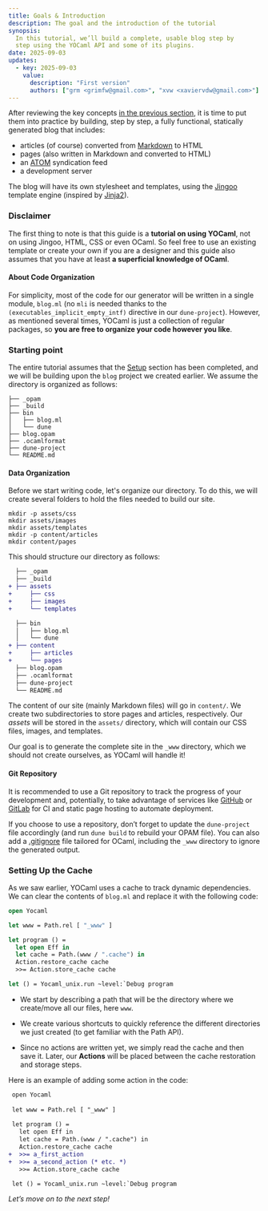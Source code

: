 ```yaml
---
title: Goals & Introduction
description: The goal and the introduction of the tutorial
synopsis: 
  In this tutorial, we’ll build a complete, usable blog step by 
  step using the YOCaml API and some of its plugins.
date: 2025-09-03
updates:
  - key: 2025-09-03
    value:
      description: "First version"
      authors: ["grm <grimfw@gmail.com>", "xvw <xaviervdw@gmail.com>"]
---
```


After reviewing the key concepts [in the previous
section](/tutorial/key-concepts.html), it is time to put them into
practice by building, step by step, a fully functional, statically
generated blog that includes:

- articles (of course) converted from
  [Markdown](https://en.wikipedia.org/wiki/Markdown) to HTML
- pages (also written in Markdown and converted to HTML)
- an [ATOM](https://en.wikipedia.org/wiki/Atom_(web_standard))
  syndication feed
- a development server

The blog will have its own stylesheet and templates, using the
[Jingoo](https://tategakibunko.github.io/jingoo/templates/templates.en.html)
template engine (inspired by
[Jinja2](https://github.com/pallets/jinja/)).


### Disclaimer

The first thing to note is that this guide is a **tutorial on using
YOCaml**, not on using Jingoo, HTML, CSS or even OCaml. So feel free
to use an existing template or create your own if you are a designer
and this guide also assumes that you have at least **a superficial
knowledge of OCaml**.


#### About Code Organization

For simplicity, most of the code for our generator will be written in
a single module, `blog.ml` (no `mli` is needed thanks to the
`(executables_implicit_empty_intf)` directive in our
`dune-project`). However, as mentioned several times, YOCaml is just a
collection of regular packages, so **you are free to organize your
code however you like**.


### Starting point

The entire tutorial assumes that the [Setup](/tutorial/setup.html)
section has been completed, and we will be building upon the `blog`
project we created earlier. We assume the directory is organized as
follows:


```shell
├── _opam
├── _build
├── bin
│   ├── blog.ml
│   └── dune
├── blog.opam
├── .ocamlformat
├── dune-project
└── README.md
```

#### Data Organization

Before we start writing code, let's organize our directory. To do
this, we will create several folders to hold the files needed to build
our site.


```shell
mkdir -p assets/css
mkdir assets/images
mkdir assets/templates
mkdir -p content/articles
mkdir content/pages
```

This should structure our directory as follows:

```diff
  ├── _opam
  ├── _build
+ ├── assets
+     ├── css
+     ├── images
+     └── templates

  ├── bin
  │   ├── blog.ml
  │   └── dune
+ ├── content
+     ├── articles
+     └── pages
  ├── blog.opam
  ├── .ocamlformat
  ├── dune-project
  └── README.md
```

The content of our site (mainly Markdown files) will go in
`content/`. We create two subdirectories to store pages and articles,
respectively. Our _assets_ will be stored in the `assets/` directory,
which will contain our CSS files, images, and templates.

Our goal is to generate the complete site in the `_www` directory,
which we should not create ourselves, as YOCaml will handle it!


#### Git Repository

It is recommended to use a Git repository to track the progress of
your development and, potentially, to take advantage of services like
[GitHub](https://github.com) or [GitLab](https://gitlab.com) for CI
and static page hosting to automate deployment.

If you choose to use a repository, don’t forget to update the
`dune-project` file accordingly (and run `dune build` to rebuild your
OPAM file). You can also add a
[.gitignore](https://www.toptal.com/developers/gitignore/api/ocaml)
file tailored for OCaml, including the `_www` directory to ignore the
generated output.


### Setting Up the Cache

As we saw earlier, YOCaml uses a cache to track dynamic
dependencies. We can clear the contents of `blog.ml` and replace it
with the following code:

<!-- $MDX skip -->
```ocaml
open Yocaml

let www = Path.rel [ "_www" ]

let program () =
  let open Eff in
  let cache = Path.(www / ".cache") in
  Action.restore_cache cache 
  >>= Action.store_cache cache

let () = Yocaml_unix.run ~level:`Debug program
```

- We start by describing a path that will be the directory where we
  create/move all our files, here `www`.
  
- We create various shortcuts to quickly reference the different
  directories we just created (to get familiar with the Path API).

- Since no actions are written yet, we simply read the cache and then
  save it. Later, our **Actions** will be placed between the cache
  restoration and storage steps.
  
Here is an example of adding some action in the code:

```diff
 open Yocaml
  
 let www = Path.rel [ "_www" ]
  
 let program () =
   let open Eff in
   let cache = Path.(www / ".cache") in
   Action.restore_cache cache
+  >>= a_first_action
+  >>= a_second_action (* etc. *)
   >>= Action.store_cache cache

 let () = Yocaml_unix.run ~level:`Debug program
```

  
_Let’s move on to the next step!_

